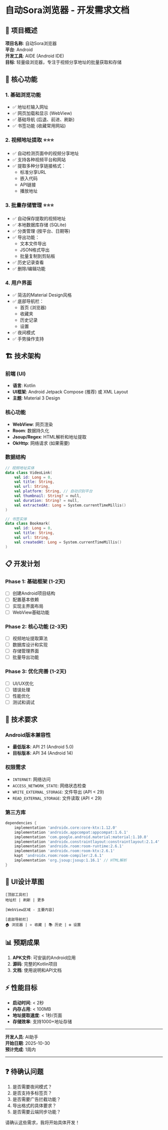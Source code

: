 # 自动Sora浏览器 - 开发需求文档

## 📱 项目概述

**项目名称**: 自动Sora浏览器  
**平台**: Android  
**开发工具**: AIDE (Android IDE)  
**目标**: 轻量级浏览器，专注于视频分享地址的批量获取和存储

## 🎯 核心功能

### 1. 基础浏览功能
- ✅ 地址栏输入网址
- ✅ 网页加载和显示 (WebView)
- ✅ 基础导航 (后退、前进、刷新)
- ✅ 书签功能 (收藏常用网站)

### 2. 视频地址提取 ⭐⭐⭐
- ✅ 自动检测页面中的视频分享地址
- ✅ 支持各种视频平台和网站
- ✅ 提取多种分享链接格式：
  - 标准分享URL
  - 嵌入代码
  - API链接
  - 播放地址

### 3. 批量存储管理 ⭐⭐⭐
- ✅ 自动保存提取的视频地址
- ✅ 本地数据库存储 (SQLite)
- ✅ 分类管理 (按平台、日期等)
- ✅ 导出功能：
  - 文本文件导出
  - JSON格式导出
  - 批量复制到剪贴板
- ✅ 历史记录查看
- ✅ 删除/编辑功能

### 4. 用户界面
- ✅ 简洁的Material Design风格
- ✅ 底部导航栏：
  - 首页 (浏览器)
  - 收藏夹
  - 历史记录
  - 设置
- ✅ 夜间模式
- ✅ 手势操作支持

## 🏗️ 技术架构

### 前端 (UI)
- **语言**: Kotlin
- **UI框架**: Android Jetpack Compose (推荐) 或 XML Layout
- **主题**: Material 3 Design

### 核心功能
- **WebView**: 网页渲染
- **Room**: 数据持久化
- **Jsoup/Regex**: HTML解析和地址提取
- **OkHttp**: 网络请求 (如果需要)

### 数据结构
```kotlin
// 视频地址实体
data class VideoLink(
    val id: Long = 0,
    val title: String,
    val url: String,
    val platform: String, // 自动识别平台
    val thumbnail: String? = null,
    val duration: String? = null,
    val extractedAt: Long = System.currentTimeMillis()
)

// 书签实体
data class Bookmark(
    val id: Long = 0,
    val title: String,
    val url: String,
    val createdAt: Long = System.currentTimeMillis()
)
```

## 📋 开发计划

### Phase 1: 基础框架 (1-2天)
- [ ] 创建Android项目结构
- [ ] 配置基本依赖
- [ ] 实现主界面布局
- [ ] WebView基础功能

### Phase 2: 核心功能 (2-3天)
- [ ] 视频地址提取算法
- [ ] 数据库设计和实现
- [ ] 存储管理界面
- [ ] 批量导出功能

### Phase 3: 优化完善 (1-2天)
- [ ] UI/UX优化
- [ ] 错误处理
- [ ] 性能优化
- [ ] 测试和调试

## 🔧 技术要求

### Android版本兼容性
- **最低版本**: API 21 (Android 5.0)
- **目标版本**: API 34 (Android 14)

### 权限需求
- `INTERNET`: 网络访问
- `ACCESS_NETWORK_STATE`: 网络状态检查
- `WRITE_EXTERNAL_STORAGE`: 文件导出 (API < 29)
- `READ_EXTERNAL_STORAGE`: 文件读取 (API < 29)

### 第三方库
```gradle
dependencies {
    implementation 'androidx.core:core-ktx:1.12.0'
    implementation 'androidx.appcompat:appcompat:1.6.1'
    implementation 'com.google.android.material:material:1.10.0'
    implementation 'androidx.constraintlayout:constraintlayout:2.1.4'
    implementation 'androidx.room:room-runtime:2.6.1'
    implementation 'androidx.room:room-ktx:2.6.1'
    kapt 'androidx.room:room-compiler:2.6.1'
    implementation 'org.jsoup:jsoup:1.16.1' // HTML解析
}
```

## 🎨 UI设计草图

```
[顶部工具栏]
地址栏 | 刷新 | 更多

[WebView区域 - 主要内容]

[底部导航栏]
🏠 浏览器 | ⭐ 收藏 | 📚 历史 | ⚙️ 设置
```

## 📊 预期成果

1. **APK文件**: 可安装的Android应用
2. **源码**: 完整的Kotlin项目
3. **文档**: 使用说明和API文档

## ⚡ 性能目标

- **启动时间**: < 2秒
- **内存占用**: < 100MB
- **地址提取速度**: < 1秒/页面
- **存储效率**: 支持1000+地址存储

---

**开发人员**: AI助手  
**开始日期**: 2025-10-30  
**预计完成**: 1周内  

---

## ❓ 待确认问题

1. 是否需要夜间模式？
2. 是否支持多标签页？
3. 是否需要广告拦截功能？
4. 导出格式的具体要求？
5. 是否需要云端同步功能？

请确认这些需求，我将开始具体开发！